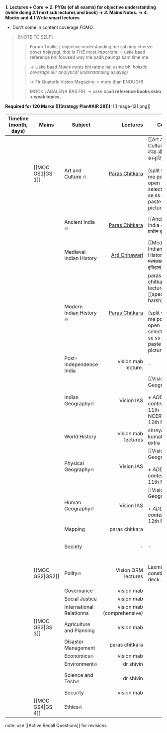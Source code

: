 ***1.* Lectures + Core → *2.* PYQs (of all exams) for objective understanding (while doing *2.1* next sub lectures and book) → *3.* Mains Notes.** **→ *4.* Mocks and *4.1* Write smart lectures**
- Don't come in content coverage *FOMO*.
> [!NOTE TO SELF]
> >Forum Toolkit / objective understanding me sab imp cheeze cover hojayegi. *that is THE most important*. = uske baad reference bhi focused way me padh paunga kam time me.
>
> >→ Uske baad *Mains notes* bhi rattne hai usme bhi *holistic coverage* aur *analytical understanding* aajayegi
> >
> >→ Fir Quaterly Vision Magazine. = more than ENOUGH! 
>
> >MOCK LAGALENA BAS FIR.
> > → uske baad **reference books skim + weak topics.**

**Required for 120 Marks ([[Strategy Plan#AIR 28]]):**
![[image-121.png]]

| **Timeline** (month, days) | **Mains**         | **Subject**              |                                                                                         **Lectures** | **Core**                                                                                                             | **Objective understanding**     | **Strategy**               |                                 **Extra Reference**                                  |     |     |
| -------------------------- | ----------------- | ------------------------ | ---------------------------------------------------------------------------------------------------: | -------------------------------------------------------------------------------------------------------------------- | ------------------------------- | -------------------------- | :----------------------------------------------------------------------------------: | --- | --- |
|                            | [[MOC GS1\|GS 1]] | Art and Culture 🔥       |    [Paras Chitkara](https://www.youtube.com/watch?v=de_dYjUZ5ZA&ab_channel=UPSCBlueprintbyUnacademy) | [[Art and Culture --- कला और संस्कृति]]<br><br>(split view me pdfs open - select tool se ss copy paste pictures)     | Forum Toolkit                   |                            | NCERTs(cd):<br><br>1.1 Knowledge traditions, <br><br>1.2. fine arts<br><br>2. Lucent |     |     |
|                            |                   | Ancient India🔥          |     [Paras Chitkara](https://www.youtube.com/watch?v=80DLKd9S0AY&ab_channel=ThinQIASbyParasChitkara) | [[Ancient India --- प्राचीन इतिहास]]                                                                                 | Forum toolkit                   |                            |                          (cd) New NCERT 12th part 1<br><br>                          |     |     |
|                            |                   | Medieval Indian History  | [Arti Chhawari](https://www.youtube.com/watch?v=hMjXqSzCTlg&ab_channel=UPSCCSEArticulatebyUnacademy) | [[Medieval Indian History --- मध्यकालीन इतिहास]]                                                                     | Forum toolkit                   |                            |                                        Lucent                                        |     |     |
|                            |                   | Modern Indian History🔥  |     [Paras Chitkara](https://www.youtube.com/watch?v=rJbEW3Zk5kQ&ab_channel=ThinQIASbyParasChitkara) | paras chitkara lecture + [[spectrum-harsh]]<br><br>(split view me pdfs open - select tool se ss copy paste pictures) | Forum toolkit / PMF Modern PYQs |                            |                 [[Modern Indian History - आधुनिक भारतीय इतिहास]]<br>                 |     |     |
|                            |                   | Post- Independence India |                                                                                  vision mab lecture. | -                                                                                                                    | -                               |                            |                                          -                                           |     |     |
|                            |                   | Indian Geography🔥       |                                                                                           Vision IAS | [[Vision IAS Geography]]  <br><br>+  *ADD content* <br>11th NCERT, 12th NCERT                                        | NCERT test + Forum Toolkit      |                            |                                          -                                           |     |     |
|                            |                   | World History            |                                                                                  vision mab lectures | shreyansh kumat + extra (ipad)                                                                                       | -                               |                            |                                                                                      |     |     |
|                            |                   | Physical Geography🔥     |                                                                                           Vision IAS | [[Vision IAS Geography]]<br><br>*+  ADD content*  11th NCERT                                                         | NCERT test + Forum Toolkit      |                            |                            GC Leong specially for Biomes.                            |     |     |
|                            |                   | Human Geography🔥        |                                                                                           Vision IAS | [[Vision IAS Geography]] <br><br>*+  ADD content* 12th NCERT                                                         | NCERT test + Forum Toolkit      |                            |                                          -                                           |     |     |
|                            |                   | Mapping                  |                                                                                       paras chitkara |                                                                                                                      |                                 |                            |                                                                                      |     |     |
|                            |                   | Society                  |                                                                                                    - | -                                                                                                                    | -                               | directly make mains notes. |                                                                                      |     |     |
|                            | [[MOC GS2\|GS2]]  | Polity🔥                 |                                                                                  Vision QRM lectures | Laxmikant + constitution deck.                                                                                       |                                 |                            |                          Indian Constitution at work NCERT                           |     |     |
|                            |                   | Governance               |                                                                                           vision mab |                                                                                                                      |                                 |                            |                                                                                      |     |     |
|                            |                   | Social Justice           |                                                                                           vision mab |                                                                                                                      |                                 |                            |                                                                                      |     |     |
|                            |                   | International Relationns |                                                                           vision mab (comprehensive) |                                                                                                                      |                                 |                            |                                                                                      |     |     |
|                            | [[MOC GS3\|GS 3]] | Agriculture and Planning |                                                                                           vision mab |                                                                                                                      |                                 |                            |                                                                                      |     |     |
|                            |                   | Disaster Management      |                                                                                       paras chitkara |                                                                                                                      |                                 |                            |                                                                                      |     |     |
|                            |                   | Economics🔥              |                                                                                           vision mab |                                                                                                                      |                                 |                            |                                                                                      |     |     |
|                            |                   | Environment🔥            |                                                                                            dr shivin |                                                                                                                      |                                 |                            |                                                                                      |     |     |
|                            |                   | Science and Tech🔥       |                                                                                            dr shivin |                                                                                                                      |                                 | mains= paras chitkara      |                                                                                      |     |     |
|                            |                   | Security                 |                                                                                           vision mab |                                                                                                                      |                                 |                            |                                                                                      |     |     |
|                            | [[MOC GS4\|GS 4]] | Ethics🔥                 |                                                                                                      |                                                                                                                      |                                 |                            |                                                                                      |     |     |
note: use [[Active Recall Questions]] for revisions.